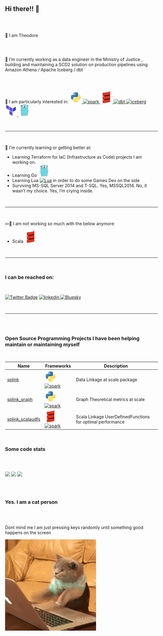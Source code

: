## Hi there!! 👋 

</br>
</br>

👋 I am Theodore

</br>
</br>

🔭 I’m currently working as a data engineer in the Ministry of Justice , building and maintaining a SCD2 solution on production pipelines using Amazon Athena / Apache Iceberg / dbt

</br>
</br>

📖 I am particularly interested in:
 <a href="https://www.python.org" target="_blank" rel="noreferrer"> <img src="https://raw.githubusercontent.com/devicons/devicon/master/icons/python/python-original.svg" alt="python" width="40" height="40"/> </a>  <a href="https://spark.apache.org/" target="_blank" rel="noreferrer"> <img src="https://spark.apache.org/images/spark-logo-rev.svg" alt="spark" width="40" height="40"/> </a> <a href="https://www.scala-lang.org/" target="_blank" rel="noreferrer"> <img src="https://raw.githubusercontent.com/devicons/devicon/master/icons/scala/scala-original.svg" alt="scala" width="40" height="40"/> </a> <a href="https://www.getdbt.com/" target="_blank" rel="noreferrer"> <img src="https://www.getdbt.com/ui/img/logos/dbt-logo.svg" alt="dbt" width="40" height="40"/></a><a href="https://iceberg.apache.org/" target="_blank" rel="noreferrer"> <img src="https://iceberg.apache.org/assets/images/Iceberg-logo.svg" alt="iceberg" width="120" height="40"/> </a><a href="https://www.terraform.io/" target="_blank" rel="noreferrer"> <img src="https://raw.githubusercontent.com/devicons/devicon/master/icons/terraform/terraform-original.svg" alt="Terraform" width="40" height="40"/> </a> <a href="https://go.dev/" target="_blank" rel="noreferrer"><img src="https://raw.githubusercontent.com/devicons/devicon/master/icons/go/go-original.svg" alt="Go" width="40" height="40" /></a>

</br>

--- 

</br>


🌱 I’m currently learning or getting better at:

 -  Learning Terraform for IaC (Infrastructure as Code) projects I am working on. 
 -  Learning Go <a href="https://go.dev/" target="_blank" rel="noreferrer"><img src="https://raw.githubusercontent.com/devicons/devicon/master/icons/go/go-original.svg" alt="Go" width="40" height="40" /></a>
 -  Learning Lua <a href="https://go.dev/" target="_blank" rel="noreferrer"><img src="https://cdn.jsdelivr.net/gh/devicons/devicon@latest/icons/lua/lua-original.svg" alt="Lua" width="40" height="40" /></a> in order to do some Games Dev on the side
 -  Surviving MS-SQL Server 2014 and T-SQL. Yes, MSSQL2014. No, it wasn’t my choice. Yes, I’m crying inside.

</br>

--- 

</br>

💤🥱  I am not working so much with the below anymore:

 -  Scala <a href="https://www.scala-lang.org/" target="_blank" rel="noreferrer"> <img src="https://raw.githubusercontent.com/devicons/devicon/master/icons/scala/scala-original.svg" alt="scala" width="40" height="40"/> </a>
  

</br>

---

</br>

### I can be reached on:

</br>
  
[![Twitter Badge](https://img.shields.io/badge/-_TheodoreM_-blue?style=flat-square&logo=twitter&logoColor=white)](https://twitter.com/_TheodoreM_) 
<a href="https://www.linkedin.com/in/theodoremanassis/" target="_blank" rel="noreferrer"> <img src="https://upload.wikimedia.org/wikipedia/commons/8/81/LinkedIn_icon.svg" alt="linkedin" width="20" height="20"/> </a>[![Bluesky](https://img.shields.io/badge/Bluesky-0285FF?logo=bluesky&logoColor=fff)](https://bsky.app/profile/mamonu.bsky.social)

</br>

---

</br>
</br>

### Open Source Programming Projects I have been helping maintain or maintaining myself

</br>

| Name  | Frameworks | Description |
| ------------- | ------------- | ------------- |
| [splink](https://github.com/moj-analytical-services/splink)  | <a href="https://www.python.org" target="_blank" rel="noreferrer"> <img src="https://raw.githubusercontent.com/devicons/devicon/master/icons/python/python-original.svg" alt="python" width="40" height="40"/> </a>  <a href="https://spark.apache.org/" target="_blank" rel="noreferrer"> <img src="https://spark.apache.org/images/spark-logo-rev.svg" alt="spark" width="40" height="40"/> </a>  |   Data Linkage at scale package      |
| [splink_graph](https://github.com/moj-analytical-services/splink_graph)  | <a href="https://www.python.org" target="_blank" rel="noreferrer"> <img src="https://raw.githubusercontent.com/devicons/devicon/master/icons/python/python-original.svg" alt="python" width="40" height="40"/> </a> <a href="https://spark.apache.org/" target="_blank" rel="noreferrer"> <img src="https://spark.apache.org/images/spark-logo-rev.svg" alt="spark" width="40" height="40"/> </a>  |   Graph Theoretical metrics at scale |
| [splink_scalaudfs](https://github.com/moj-analytical-services/splink_scalaudfs)  | <a href="https://www.scala-lang.org/" target="_blank" rel="noreferrer"> <img src="https://raw.githubusercontent.com/devicons/devicon/master/icons/scala/scala-original.svg" alt="scala" width="40" height="40"/> </a>  <a href="https://spark.apache.org/" target="_blank" rel="noreferrer"> <img src="https://spark.apache.org/images/spark-logo-rev.svg" alt="spark" width="40" height="40"/> </a>  | Scala Linkage UserDefinedFunctions for optimal performance  |

</br>

### Some code stats


</br>
</br>

![](https://github-profile-summary-cards.vercel.app/api/cards/profile-details?username=mamonu&theme=monokai)
![](https://github-profile-summary-cards.vercel.app/api/cards/stats?username=mamonu&theme=monokai)
![](https://github-profile-summary-cards.vercel.app/api/cards/most-commit-language?username=mamonu&theme=monokai)

</br>
</br>

### Yes. I am a cat person

</br>
</br>

Dont mind me I am just pressing keys randomly until something good happens on the screen



![hey](https://github.com/mamonu/mamonu/raw/master/2GU.gif)



<!--
**mamonu/mamonu** is a ✨ _special_ ✨ repository because its `README.md` (this file) appears on your GitHub profile.

Here are some ideas to get you started:

- 🔭 I’m currently working on ...
- 🌱 I’m currently learning ...
- 👯 I’m looking to collaborate on ...
- 🤔 I’m looking for help with ...
- 💬 Ask me about ...
- 📫 How to reach me: ...
- 😄 Pronouns: ...
- ⚡ Fun fact: ...
-->
